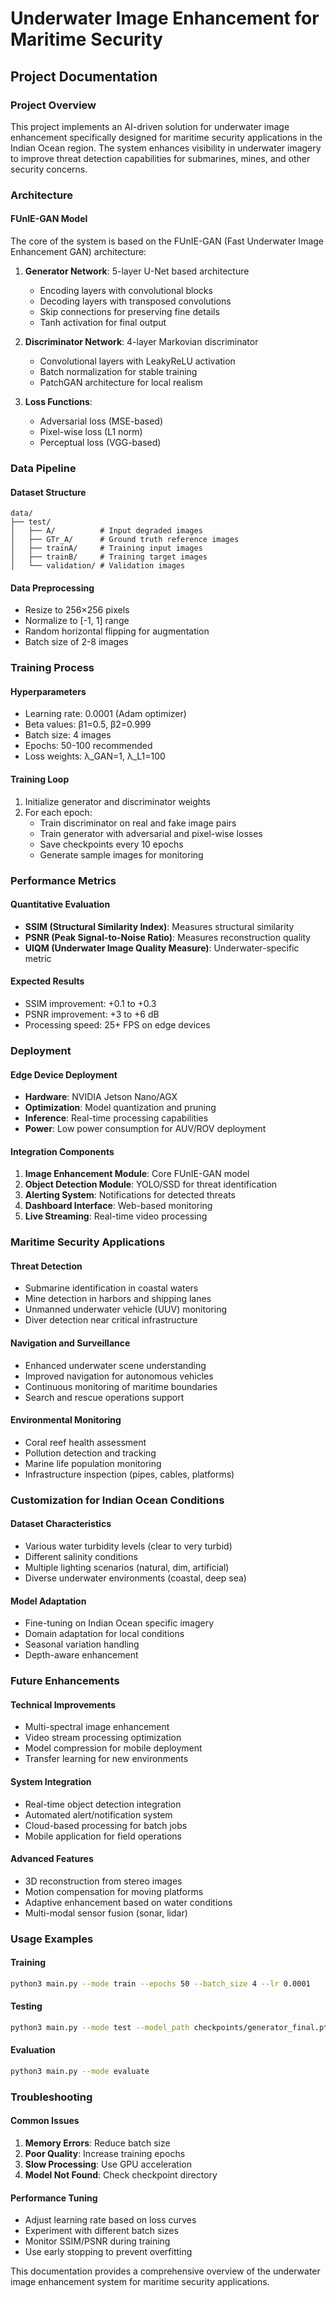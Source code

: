 # Underwater Image Enhancement for Maritime Security
## Project Documentation

### Project Overview

This project implements an AI-driven solution for underwater image enhancement specifically designed for maritime security applications in the Indian Ocean region. The system enhances visibility in underwater imagery to improve threat detection capabilities for submarines, mines, and other security concerns.

### Architecture

#### FUnIE-GAN Model
The core of the system is based on the FUnIE-GAN (Fast Underwater Image Enhancement GAN) architecture:

1. **Generator Network**: 5-layer U-Net based architecture
   - Encoding layers with convolutional blocks
   - Decoding layers with transposed convolutions
   - Skip connections for preserving fine details
   - Tanh activation for final output

2. **Discriminator Network**: 4-layer Markovian discriminator
   - Convolutional layers with LeakyReLU activation
   - Batch normalization for stable training
   - PatchGAN architecture for local realism

3. **Loss Functions**:
   - Adversarial loss (MSE-based)
   - Pixel-wise loss (L1 norm)
   - Perceptual loss (VGG-based)

### Data Pipeline

#### Dataset Structure
```
data/
├── test/
│   ├── A/          # Input degraded images
│   ├── GTr_A/      # Ground truth reference images
│   ├── trainA/     # Training input images
│   ├── trainB/     # Training target images
│   └── validation/ # Validation images
```

#### Data Preprocessing
- Resize to 256×256 pixels
- Normalize to [-1, 1] range
- Random horizontal flipping for augmentation
- Batch size of 2-8 images

### Training Process

#### Hyperparameters
- Learning rate: 0.0001 (Adam optimizer)
- Beta values: β1=0.5, β2=0.999
- Batch size: 4 images
- Epochs: 50-100 recommended
- Loss weights: λ_GAN=1, λ_L1=100

#### Training Loop
1. Initialize generator and discriminator weights
2. For each epoch:
   - Train discriminator on real and fake image pairs
   - Train generator with adversarial and pixel-wise losses
   - Save checkpoints every 10 epochs
   - Generate sample images for monitoring

### Performance Metrics

#### Quantitative Evaluation
- **SSIM (Structural Similarity Index)**: Measures structural similarity
- **PSNR (Peak Signal-to-Noise Ratio)**: Measures reconstruction quality
- **UIQM (Underwater Image Quality Measure)**: Underwater-specific metric

#### Expected Results
- SSIM improvement: +0.1 to +0.3
- PSNR improvement: +3 to +6 dB
- Processing speed: 25+ FPS on edge devices

### Deployment

#### Edge Device Deployment
- **Hardware**: NVIDIA Jetson Nano/AGX
- **Optimization**: Model quantization and pruning
- **Inference**: Real-time processing capabilities
- **Power**: Low power consumption for AUV/ROV deployment

#### Integration Components
1. **Image Enhancement Module**: Core FUnIE-GAN model
2. **Object Detection Module**: YOLO/SSD for threat identification
3. **Alerting System**: Notifications for detected threats
4. **Dashboard Interface**: Web-based monitoring
5. **Live Streaming**: Real-time video processing

### Maritime Security Applications

#### Threat Detection
- Submarine identification in coastal waters
- Mine detection in harbors and shipping lanes
- Unmanned underwater vehicle (UUV) monitoring
- Diver detection near critical infrastructure

#### Navigation and Surveillance
- Enhanced underwater scene understanding
- Improved navigation for autonomous vehicles
- Continuous monitoring of maritime boundaries
- Search and rescue operations support

#### Environmental Monitoring
- Coral reef health assessment
- Pollution detection and tracking
- Marine life population monitoring
- Infrastructure inspection (pipes, cables, platforms)

### Customization for Indian Ocean Conditions

#### Dataset Characteristics
- Various water turbidity levels (clear to very turbid)
- Different salinity conditions
- Multiple lighting scenarios (natural, dim, artificial)
- Diverse underwater environments (coastal, deep sea)

#### Model Adaptation
- Fine-tuning on Indian Ocean specific imagery
- Domain adaptation for local conditions
- Seasonal variation handling
- Depth-aware enhancement

### Future Enhancements

#### Technical Improvements
- Multi-spectral image enhancement
- Video stream processing optimization
- Model compression for mobile deployment
- Transfer learning for new environments

#### System Integration
- Real-time object detection integration
- Automated alert/notification system
- Cloud-based processing for batch jobs
- Mobile application for field operations

#### Advanced Features
- 3D reconstruction from stereo images
- Motion compensation for moving platforms
- Adaptive enhancement based on water conditions
- Multi-modal sensor fusion (sonar, lidar)

### Usage Examples

#### Training
```bash
python3 main.py --mode train --epochs 50 --batch_size 4 --lr 0.0001
```

#### Testing
```bash
python3 main.py --mode test --model_path checkpoints/generator_final.pth
```

#### Evaluation
```bash
python3 main.py --mode evaluate
```

### Troubleshooting

#### Common Issues
1. **Memory Errors**: Reduce batch size
2. **Poor Quality**: Increase training epochs
3. **Slow Processing**: Use GPU acceleration
4. **Model Not Found**: Check checkpoint directory

#### Performance Tuning
- Adjust learning rate based on loss curves
- Experiment with different batch sizes
- Monitor SSIM/PSNR during training
- Use early stopping to prevent overfitting

This documentation provides a comprehensive overview of the underwater image enhancement system for maritime security applications.